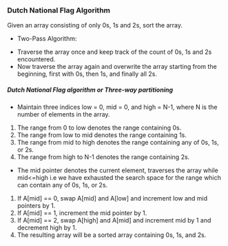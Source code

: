 ### Dutch National Flag Algorithm
Given an array consisting of only 0s, 1s and 2s, sort the array.

* Two-Pass Algorithm:
- Traverse the array once and keep track of the count of 0s, 1s and 2s encountered.
- Now traverse the array again and overwrite the array starting from the beginning, first with 0s, then 1s, and finally all 2s.

##### Dutch National Flag algorithm or Three-way partitioning
* Maintain three indices low = 0, mid = 0, and high = N-1, where N is the number of elements in the array.
1. The range from 0 to low denotes the range containing 0s.
2. The range from low to mid denotes the range containing 1s.
3. The range from mid to high denotes the range containing any of 0s, 1s, or 2s.
4. The range from high to N-1 denotes the range containing 2s.
* The mid pointer denotes the current element, traverses the array while mid<=high i.e we have exhausted the search space for the range which can contain any of 0s, 1s, or 2s.
1. If A[mid] == 0, swap A[mid] and A[low] and increment low and mid pointers by 1.
2. If A[mid] == 1, increment the mid pointer by 1.
3. If A[mid] == 2, swap A[high] and A[mid] and increment mid by 1 and decrement high by 1.
4. The resulting array will be a sorted array containing 0s, 1s, and 2s.

